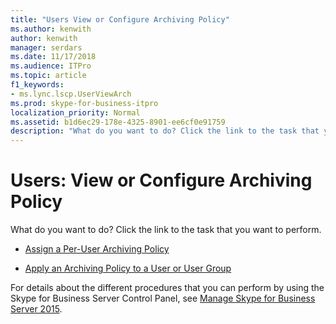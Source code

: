 ```yaml
---
title: "Users View or Configure Archiving Policy"
ms.author: kenwith
author: kenwith
manager: serdars
ms.date: 11/17/2018
ms.audience: ITPro
ms.topic: article
f1_keywords:
- ms.lync.lscp.UserViewArch
ms.prod: skype-for-business-itpro
localization_priority: Normal
ms.assetid: b1d6ec29-178e-4325-8901-ee6cf0e91759
description: "What do you want to do? Click the link to the task that you want to perform."
---
```


# Users: View or Configure Archiving Policy

What do you want to do? Click the link to the task that you want to perform.

- [Assign a Per-User Archiving Policy](https://technet.microsoft.com/library/a12ca483-b235-460f-b3fe-130fb3087264.aspx)

- [Apply an Archiving Policy to a User or User Group](https://technet.microsoft.com/library/624a7d3e-389d-403a-97e5-f7bb17023ef3.aspx)

For details about the different procedures that you can perform by using the Skype for Business Server Control Panel, see [Manage Skype for Business Server 2015](../../manage/manage.md).

